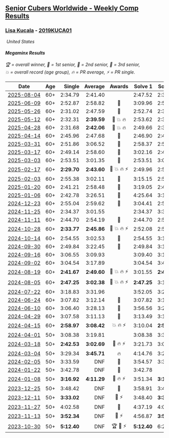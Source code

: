 <style>table {white-space: nowrap;}</style>
<link rel="stylesheet" type="text/css" href="/scw-comp/css/flags.css" />

## [Senior Cubers Worldwide - Weekly Comp Results](/scw-comp/results/)
### [Lisa Kucala](README.md) - [2019KUCA01](https://www.worldcubeassociation.org/persons/2019KUCA01?event=minx)

<i class="flag flag-US" />&nbsp;United States

#### Megaminx Results

<span style="white-space: nowrap;">🏆 = overall winner</span>, <span style="white-space: nowrap;">🥇 = 1st senior</span>, <span style="white-space: nowrap;">🥈 = 2nd senior</span>, <span style="white-space: nowrap;">🥉 = 3rd senior</span>, <span style="white-space: nowrap;">💥 = overall record (age group)</span>, <span style="white-space: nowrap;">🔥 = PR average</span>, <span style="white-space: nowrap;">⚡ = PR single</span>.

| Date | Age | Single | Average | Awards | Solve 1 | Solve 2 | Solve 3 | Solve 4 | Solve 5 | Video |
| :--: | :--: | --: | --: | :--: | --: | --: | --: | --: | --: | :-- |
| [2025-08-04](../../results/2025-08-04/minx.md) | 60+ | 2:34.79 | 2:41.40 |  | 2:47.52 | 2:34.79 | 2:41.89 | DNS | DNS | [Desktop](https://www.facebook.com/events/1901314967391999/permalink/1912462082943954) / [Mobile](https://m.facebook.com/events/1901314967391999?view=permalink&id=1912462082943954) |
| [2025-06-09](../../results/2025-06-09/minx.md) | 60+ | 2:52.87 | 2:58.82 | 🥉 | 3:09.96 | 2:52.87 | 2:53.64 | DNS | DNS | [Desktop](https://www.facebook.com/events/947256517415436/permalink/955335903274164) / [Mobile](https://m.facebook.com/events/947256517415436?view=permalink&id=955335903274164) |
| [2025-05-26](../../results/2025-05-26/minx.md) | 60+ | 2:31.02 | 2:47.59 | 🥈 | 2:52.74 | 2:31.02 | 2:59.00 | DNS | DNS | [Desktop](https://www.facebook.com/events/2135590763616965/permalink/2146627685846606) / [Mobile](https://m.facebook.com/events/2135590763616965?view=permalink&id=2146627685846606) |
| [2025-05-12](../../results/2025-05-12/minx.md) | 60+ | 2:32.31 | **2:39.59** | 🥈 💥 🔥 | 2:53.62 | 2:32.84 | 2:32.31 | DNS | DNS | [Desktop](https://www.facebook.com/events/1716950522530027/permalink/1723943731830706) / [Mobile](https://m.facebook.com/events/1716950522530027?view=permalink&id=1723943731830706) |
| [2025-04-28](../../results/2025-04-28/minx.md) | 60+ | 2:31.68 | **2:42.06** | 🥈 💥 🔥 | 2:49.66 | 2:31.68 | 2:44.83 | DNS | DNS | [Desktop](https://www.facebook.com/events/1398919087967450/permalink/1407092180483474) / [Mobile](https://m.facebook.com/events/1398919087967450?view=permalink&id=1407092180483474) |
| [2025-04-14](../../results/2025-04-14/minx.md) | 60+ | 2:45.96 | 2:47.68 | 🥈 | 2:46.90 | 2:45.96 | 2:50.19 | DNS | DNS | [Desktop](https://www.facebook.com/events/686757560572325/permalink/696683276246420) / [Mobile](https://m.facebook.com/events/686757560572325?view=permalink&id=696683276246420) |
| [2025-03-31](../../results/2025-03-31/minx.md) | 60+ | 2:51.86 | 3:06.52 | 🥉 | 2:58.37 | 2:51.86 | 3:29.34 | DNS | DNS | [Desktop](https://www.facebook.com/events/952001183807395/permalink/962313459442834) / [Mobile](https://m.facebook.com/events/952001183807395?view=permalink&id=962313459442834) |
| [2025-03-17](../../results/2025-03-17/minx.md) | 60+ | 2:49.14 | 2:58.60 | 🥈 | 3:02.16 | 2:49.14 | 3:04.51 | DNS | DNS | [Desktop](https://www.facebook.com/events/4062322140668303/permalink/4076148819285635) / [Mobile](https://m.facebook.com/events/4062322140668303?view=permalink&id=4076148819285635) |
| [2025-03-03](../../results/2025-03-03/minx.md) | 60+ | 2:53.51 | 3:01.35 | 🥉 | 2:53.51 | 3:04.04 | 3:06.50 | DNS | DNS | [Desktop](https://www.facebook.com/events/1685594042052171/permalink/1694367984508110) / [Mobile](https://m.facebook.com/events/1685594042052171?view=permalink&id=1694367984508110) |
| [2025-02-17](../../results/2025-02-17/minx.md) | 60+ | **2:29.70** | **2:43.60** | 🥉 💥 🔥 ⚡ | 2:49.96 | 2:51.13 | **2:29.70** | DNS | DNS | [Desktop](https://www.facebook.com/events/1147070173669130/permalink/1157129085996572) / [Mobile](https://m.facebook.com/events/1147070173669130?view=permalink&id=1157129085996572) |
| [2025-02-03](../../results/2025-02-03/minx.md) | 60+ | 2:55.38 | 3:02.11 | 🥈 | 3:15.15 | 2:55.79 | 2:55.38 | DNS | DNS | [Desktop](https://www.facebook.com/events/595481126781396/permalink/606093755720133) / [Mobile](https://m.facebook.com/events/595481126781396?view=permalink&id=606093755720133) |
| [2025-01-20](../../results/2025-01-20/minx.md) | 60+ | 2:41.21 | 2:58.48 | 🥈 | 3:19.05 | 2:41.21 | 2:55.18 | DNS | DNS | [Desktop](https://www.facebook.com/events/918940140419097/permalink/928647029448408) / [Mobile](https://m.facebook.com/events/918940140419097?view=permalink&id=928647029448408) |
| [2025-01-06](../../results/2025-01-06/minx.md) | 60+ | 2:42.78 | 3:26.51 | 🥈 | 4:25.64 | 3:11.12 | 2:42.78 | DNS | DNS | [Desktop](https://www.facebook.com/events/595415366757855/permalink/605624272403631) / [Mobile](https://m.facebook.com/events/595415366757855?view=permalink&id=605624272403631) |
| [2024-12-23](../../results/2024-12-23/minx.md) | 60+ | 2:55.04 | 2:59.62 | 🥉 | 3:04.41 | 2:55.04 | 2:59.42 | DNS | DNS | [Desktop](https://www.facebook.com/events/1148887196801084/permalink/1153191003037370) / [Mobile](https://m.facebook.com/events/1148887196801084?view=permalink&id=1153191003037370) |
| [2024-11-25](../../results/2024-11-25/minx.md) | 60+ | 2:34.37 | 3:01.55 |  | 2:34.37 | 3:39.29 | 2:51.00 | DNS | DNS | [Desktop](https://www.facebook.com/events/1257789925369732/permalink/1266561881159203) / [Mobile](https://m.facebook.com/events/1257789925369732?view=permalink&id=1266561881159203) |
| [2024-11-11](../../results/2024-11-11/minx.md) | 60+ | 2:44.70 | 2:54.19 | 🥈 | 2:44.70 | 2:54.45 | 3:03.43 | DNS | DNS | [Desktop](https://www.facebook.com/events/1967492723733489/permalink/1977500146066080) / [Mobile](https://m.facebook.com/events/1967492723733489?view=permalink&id=1977500146066080) |
| [2024-10-28](../../results/2024-10-28/minx.md) | 60+ | **2:33.77** | **2:45.86** | 🥈 💥 🔥 ⚡ | 2:52.08 | 2:51.73 | **2:33.77** | DNS | DNS | [Desktop](https://www.facebook.com/events/946695540632554/permalink/956140366354738) / [Mobile](https://m.facebook.com/events/946695540632554?view=permalink&id=956140366354738) |
| [2024-10-14](../../results/2024-10-14/minx.md) | 60+ | 2:54.55 | 3:02.53 | 🥉 | 2:54.55 | 3:11.83 | 3:01.21 | DNS | DNS | [Desktop](https://www.facebook.com/events/892899002359105/permalink/902300144752324) / [Mobile](https://m.facebook.com/events/892899002359105?view=permalink&id=902300144752324) |
| [2024-09-30](../../results/2024-09-30/minx.md) | 60+ | 2:49.84 | 3:22.45 | 🥉 | 2:49.84 | 3:12.20 | 4:05.30 | DNS | DNS | [Desktop](https://www.facebook.com/events/559779533112258/permalink/570249065398638) / [Mobile](https://m.facebook.com/events/559779533112258?view=permalink&id=570249065398638) |
| [2024-09-16](../../results/2024-09-16/minx.md) | 60+ | 3:06.55 | 3:09.93 |  | 3:09.40 | 3:13.84 | 3:06.55 | DNS | DNS | [Desktop](https://www.facebook.com/events/1432335554111064/permalink/1441280729883213) / [Mobile](https://m.facebook.com/events/1432335554111064?view=permalink&id=1441280729883213) |
| [2024-09-02](../../results/2024-09-02/minx.md) | 60+ | 3:04.54 | 3:17.89 |  | 3:04.54 | 3:40.84 | 3:08.29 | DNS | DNS | [Desktop](https://www.facebook.com/events/536643418925945/permalink/541910645065889) / [Mobile](https://m.facebook.com/events/536643418925945?view=permalink&id=541910645065889) |
| [2024-08-19](../../results/2024-08-19/minx.md) | 60+ | **2:41.67** | **2:49.60** | 🥈 💥 🔥 ⚡ | 3:01.55 | **2:41.67** | 2:45.59 | DNS | DNS | [Desktop](https://www.facebook.com/events/1156782986175552/permalink/1166141668573017) / [Mobile](https://m.facebook.com/events/1156782986175552?view=permalink&id=1166141668573017) |
| [2024-08-05](../../results/2024-08-05/minx.md) | 60+ | **2:47.25** | **3:02.38** | 🥉 💥 🔥 ⚡ | **2:47.25** | 3:14.67 | 3:05.23 | DNS | DNS | [Desktop](https://www.facebook.com/events/1659713531529180/permalink/1668542800646253) / [Mobile](https://m.facebook.com/events/1659713531529180?view=permalink&id=1668542800646253) |
| [2024-07-22](../../results/2024-07-22/minx.md) | 60+ | 3:18.83 | 3:31.96 |  | 3:52.05 | 3:24.99 | 3:18.83 | DNS | DNS | [Desktop](https://www.facebook.com/events/909767637577126/permalink/918835940003629) / [Mobile](https://m.facebook.com/events/909767637577126?view=permalink&id=918835940003629) |
| [2024-06-24](../../results/2024-06-24/minx.md) | 60+ | 3:07.82 | 3:12.14 | 🥈 | 3:07.82 | 3:12.36 | 3:16.23 | DNS | DNS | [Desktop](https://www.facebook.com/events/437464695833920/permalink/446520048261718) / [Mobile](https://m.facebook.com/events/437464695833920?view=permalink&id=446520048261718) |
| [2024-06-10](../../results/2024-06-10/minx.md) | 60+ | 3:06.40 | 3:28.13 | 🥉 | 3:56.56 | 3:21.43 | 3:06.40 | DNS | DNS | [Desktop](https://www.facebook.com/events/1031082051776253/permalink/1039559207595204) / [Mobile](https://m.facebook.com/events/1031082051776253?view=permalink&id=1039559207595204) |
| [2024-04-29](../../results/2024-04-29/minx.md) | 60+ | 3:07.58 | 3:11.13 | 🥉 | 3:13.49 | 3:12.31 | 3:07.58 | DNS | DNS | [Desktop](https://www.facebook.com/events/728652622517739/permalink/736528235063511) / [Mobile](https://m.facebook.com/events/728652622517739?view=permalink&id=736528235063511) |
| [2024-04-15](../../results/2024-04-15/minx.md) | 60+ | **2:58.97** | **3:08.42** | 💥 🔥 ⚡ | 3:10.04 | **2:58.97** | 3:16.26 | DNS | DNS | [Desktop](https://www.facebook.com/events/288128664385253/permalink/303862606145192) / [Mobile](https://m.facebook.com/events/288128664385253?view=permalink&id=303862606145192) |
| [2024-04-01](../../results/2024-04-01/minx.md) | 50+ | 3:08.38 | 3:19.81 |  | 3:08.38 | 3:30.80 | 3:20.26 | DNS | DNS | [Desktop](https://www.facebook.com/events/399816879472850/permalink/408041371983734) / [Mobile](https://m.facebook.com/events/399816879472850?view=permalink&id=408041371983734) |
| [2024-03-18](../../results/2024-03-18/minx.md) | 50+ | **2:42.53** | **3:02.69** | 🥉 🔥 ⚡ | 3:21.73 | 3:03.80 | **2:42.53** | DNS | DNS | [Desktop](https://www.facebook.com/events/962609138892132/permalink/969182901568089) / [Mobile](https://m.facebook.com/events/962609138892132?view=permalink&id=969182901568089) |
| [2024-03-04](../../results/2024-03-04/minx.md) | 50+ | 3:29.34 | **3:45.71** | 🔥 | 4:14.76 | 3:29.34 | 3:33.03 | DNS | DNS | [Desktop](https://www.facebook.com/events/682023687232856/permalink/687360803365811) / [Mobile](https://m.facebook.com/events/682023687232856?view=permalink&id=687360803365811) |
| [2024-02-05](../../results/2024-02-05/minx.md) | 50+ | 3:33.59 | DNF | 🥈 | 3:54.57 | 3:33.59 | DNS | DNS | DNS | [Desktop](https://www.facebook.com/events/3090201184445880/permalink/3102323149900350) / [Mobile](https://m.facebook.com/events/3090201184445880?view=permalink&id=3102323149900350) |
| [2024-01-22](../../results/2024-01-22/minx.md) | 50+ | 3:42.78 | DNF | 🥈 | 3:42.78 | DNF | DNS | DNS | DNS | [Desktop](https://www.facebook.com/events/1080083269860734/permalink/1087667255769002) / [Mobile](https://m.facebook.com/events/1080083269860734?view=permalink&id=1087667255769002) |
| [2024-01-08](../../results/2024-01-08/minx.md) | 50+ | **3:16.92** | **4:11.29** | 🥈 🔥 ⚡ | 3:51.34 | **3:16.92** | 5:25.61 | DNS | DNS | [Desktop](https://www.facebook.com/events/1278843609453417/permalink/1282597012411410) / [Mobile](https://m.facebook.com/events/1278843609453417?view=permalink&id=1282597012411410) |
| [2023-12-25](../../results/2023-12-25/minx.md) | 50+ | 3:48.42 | DNF | 🥈 | 3:58.91 | 3:48.42 | DNS | DNS | DNS | [Desktop](https://www.facebook.com/events/231087383363053/permalink/239628349175623) / [Mobile](https://m.facebook.com/events/231087383363053?view=permalink&id=239628349175623) |
| [2023-12-11](../../results/2023-12-11/minx.md) | 50+ | **3:33.02** | DNF | 🥈 ⚡ | 3:48.40 | **3:33.02** | DNS | DNS | DNS | [Desktop](https://www.facebook.com/events/1404140403643629/permalink/1411468176244185) / [Mobile](https://m.facebook.com/events/1404140403643629?view=permalink&id=1411468176244185) |
| [2023-11-27](../../results/2023-11-27/minx.md) | 50+ | 4:02.58 | DNF | 🥉 | 4:37.19 | 4:02.58 | DNS | DNS | DNS | [Desktop](https://www.facebook.com/events/889636606027860/permalink/895482232109964) / [Mobile](https://m.facebook.com/events/889636606027860?view=permalink&id=895482232109964) |
| [2023-11-13](../../results/2023-11-13/minx.md) | 50+ | **3:52.34** | DNF | 🥈 ⚡ | 4:56.87 | **3:52.34** | DNS | DNS | DNS | [Desktop](https://www.facebook.com/events/1478121449586426/permalink/1485466685518569) / [Mobile](https://m.facebook.com/events/1478121449586426?view=permalink&id=1485466685518569) |
| [2023-10-30](../../results/2023-10-30/minx.md) | 50+ | **5:12.40** | DNF | 🏆 🥇 ⚡ | **5:12.40** | 6:24.99 | DNS | DNS | DNS | [Desktop](https://www.facebook.com/events/1074911313795532/permalink/1083211186298878) / [Mobile](https://m.facebook.com/events/1074911313795532?view=permalink&id=1083211186298878) |


<!-- Global site tag (gtag.js) - Google Analytics -->
<script async src="https://www.googletagmanager.com/gtag/js?id=UA-86348435-3"></script>
<script>window.dataLayer = window.dataLayer || []; function gtag() {dataLayer.push(arguments);} gtag('js', new Date()); gtag('config', 'UA-86348435-3');</script>
